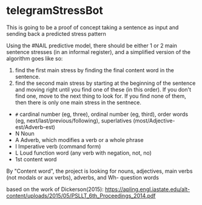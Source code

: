 # telegramStressBot

This is going to be a proof of concept taking a sentence as input and sending back a predicted stress pattern

Using the #NAIL predictive model, there should be either 1 or 2 main sentence stresses (in an informal register), and a simplified version of the algorithm goes like so:

1) find the first main stress by finding the final content word in the sentence.
2) find the second main stress by starting at the beginning of the sentence and moving right until you find one of these (in this order). If you don't find one, move to the next thing to look for. If you find none of them, then there is only one main stress in the sentnece.

- `#` cardinal number (eg, three), ordinal number (eg, third), order words (eg, next/last/previous/following), superlatives (most/Adjective-est/Adverb-est)
- N Noun
- A Adverb, which modifies a verb or a whole phrase
- I Imperative verb (command form)
- L Loud function word (any verb with negation, not, no)
- 1st content word

By "Content word", the project is looking for nouns, adjectives, main verbs (not modals or aux verbs), adverbs, and Wh- question words

based on the work of Dickerson(2015):
https://apling.engl.iastate.edu/alt-content/uploads/2015/05/PSLLT_6th_Proceedings_2014.pdf
